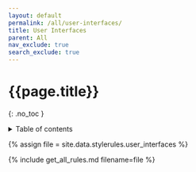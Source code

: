 ```yaml
---
layout: default
permalink: /all/user-interfaces/
title: User Interfaces
parent: All
nav_exclude: true
search_exclude: true
---
```

# {{page.title}} 
{: .no_toc }
<details markdown="block">
  <summary>
    Table of contents
  </summary>
  {: .text-delta }
- TOC
{:toc}
</details>

{% assign file = site.data.stylerules.user_interfaces %}

{% include get_all_rules.md filename=file %}